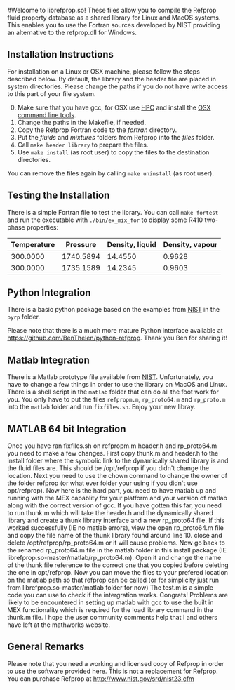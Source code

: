 #Welcome to librefprop.so!
These files allow you to compile the Refprop fluid property database as a shared library for Linux and MacOS systems. This enables you to use the Fortran sources developed by NIST providing an alternative to the refprop.dll for Windows. 

## Installation Instructions
For installation on a Linux or OSX machine, please follow the steps described below. By default, the library and the header file are placed in system directories. Please change the paths if you do not have write access to this part of your file system. 

0.  Make sure that you have gcc, for OSX use [HPC](http://hpc.sourceforge.net/) and install the [OSX command line tools](https://developer.apple.com/downloads).
1.  Change the paths in the Makefile, if needed.
2.  Copy the Refprop Fortran code to the *fortran* directory.
3.  Put the *fluids* and *mixtures* folders from Refprop into the *files* folder.
4.  Call `make header library` to prepare the files. 
5.  Use `make install` (as root user) to copy the files to the destination directories.

You can remove the files again by calling `make uninstall` (as root user). 

## Testing the Installation
There is a simple Fortran file to test the library. You can call `make fortest` and run the executable with `./bin/ex_mix_for` to display some R410 two-phase properties:

| Temperature | Pressure  | Density, liquid | Density, vapour |
|-------------|-----------|-----------------|-----------------|
| 300.0000    | 1740.5894 |   14.4550       |   0.9628        |
| 300.0000    | 1735.1589 |   14.2345       |   0.9603        |


## Python Integration
There is a basic python package based on the examples from
[NIST](http://www.boulder.nist.gov/div838/theory/refprop/Frequently_asked_questions.htm#PythonApplications "NIST homepage")
in the `pyrp` folder. 

Please note that there is a much more mature Python interface available at https://github.com/BenThelen/python-refprop. Thank you Ben for sharing it!

## Matlab Integration
There is a Matlab prototype file available from
[NIST](http://www.boulder.nist.gov/div838/theory/refprop/Frequently_asked_questions.htm#MatLabApplications "NIST homepage"). Unfortunately, you have to change a few things in order to use the 
library on MacOS and Linux. There is a shell script in the `matlab` folder that can do all the foot work for you. You only have
to put the files `refpropm.m`, `rp_proto64.m` and `rp_proto.m` into the `matlab` folder and run `fixfiles.sh`. Enjoy your new libray.

## MATLAB 64 bit Integration

Once you have ran fixfiles.sh on refpropm.m header.h and rp_proto64.m you need to make a few changes. First copy thunk.m and header.h to the install folder where the symbolic link to the dynamically shared library is and the fluid files are. This should be /opt/refprop if you didn't change the location. Next you need to use the chown command to change the owner of the folder refprop (or what ever folder your using if you didn't use opt/refprop). Now here is the hard part, you need to have matlab up and running with the MEX capablity for your platform and your version of matlab along with the correct version of gcc. If you have gotten this far, you need to run thunk.m which will take the header.h and the dynamically shared library and create a thunk library interface and a new rp_proto64 file. If this worked successfully (IE no matlab errors), view the open rp_proto64.m file and copy the file name of the thunk library found around line 10. close and delete /opt/refprop/rp_proto64.m or it will cause problems. Now go back to the renamed rp_proto64.m file in the matlab folder in this install package (IE librefprop.so-master/matlab/rp_proto64.m). Open it and change the name of the thunk file reference to the correct one that you copied before deleting the one in opt/refprop. Now you can move the files to your prefered location on the matlab path so that refprop can be called (or for simplicity just run from librefprop.so-master/matlab folder for now) The test.m is a simple code you can use to check if the intergration works. Congrats! Problems are likely to be encountered in setting up matlab with gcc to use the built in MEX functionality which is required for the load library command in the thunk.m file. I hope the user community comments help that I and others have left at the mathworks website.


## General Remarks
Please note that you need a working and licensed copy of Refprop in order to use the software provided here. This is not a replacement for Refprop. You can purchase Refprop at http://www.nist.gov/srd/nist23.cfm
